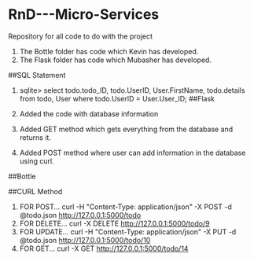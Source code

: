 # RnD---Micro-Services
Repository for all code to do with the project

1. The Bottle folder has code which Kevin has developed.
2. The Flask folder has code which Mubasher has developed.

##SQL Statement
1. sqlite> select todo.todo_ID, todo.UserID, User.FirstName, todo.details from todo, User where todo.UserID = User.User_ID;
##Flask

1. Added the code with database information
2. Added GET method which gets everything from the database and returns it.
3. Added POST method where user can add information in the database using curl.

##Bottle





##CURL Method

1. FOR POST... curl -H "Content-Type: application/json" -X POST -d @todo.json http://127.0.0.1:5000/todo
2. FOR DELETE... curl -X DELETE http://127.0.0.1:5000/todo/9
3. FOR UPDATE... curl -H "Content-Type: application/json" -X PUT -d @todo.json http://127.0.0.1:5000/todo/10
4. FOR GET... curl -X GET http://127.0.0.1:5000/todo/14
